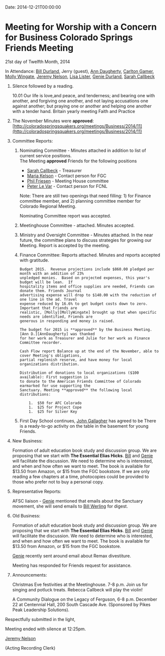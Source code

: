 Date: 2014-12-21T00:00:00

[AnnDaugherty]: /Friends/AnnDaugherty
[AnnGrantMartin]: /Friends/AnnGrantMartin
[BillWerling]: /Friends/BillWerling
[BillDurland]: /Friends/BillDurland
[CarltonGamer]: /Friends/CarltonGamer
[GenieDurland]: /Friends/GenieDurland
[JeremyNelson]: /Friends/JeremyNelson
[JohnGallagher]: /Friends/JohnGallagher
[LisaLister]: /Friends/LisaLister
[MariaKelson]: /Friends/MariaKelson
[NancyAndrew]: /Friends/NancyAndrew
[MollyWingate]: /Friends/MollyWingate
[PeterLeVar]: /Friends/PeterLeVar
[PhilFriesen]: /Friends/PhilFriesen
[SarahCallbeck]: /Friends/SarahCallbeck

# Meeting for Worship with a Concern for Business Colorado Springs Friends Meeting
21st day of Twelfth Month, 2014

In Attendance: [Bill Durland][BillDurland], Jerry (guest), [Ann Daugherty][AnnDaugherty],
[Carlton Gamer][CarltonGamer], [Molly Wingate][MollyWingate], [Jeremy Nelson][JeremyNelson],
[Lisa Lister][LisaLister], [Genie Durland][GenieDurland], [Sarah Callbeck][SarahCallbeck]

1.  Silence followed by a reading.
   
    10.01 Our life is love,and peace, and tenderness; and bearing one with 
    another, and forgiving one another, and not laying accusations one
    against another; but praying one or another and helping 
    one another with a tender hand. Britain yearly meeting Faith and Practice


2.  The November Minutes were **approved**:   
    [http://coloradospringsquakers.org/meetings/Business/2014/11](http://coloradospringsquakers.org/meetings/Business/2014/11)


3.  Committee Reports:

    1.  Nominating Committee - Minutes attached in addition to list of current service 
        positions.   
        The Meeting **approved** Friends for the following positions

        *  [Sarah Callbeck][SarahCallbeck] - Treasurer
        *  [Maria Kelson][MariaKelson] - Contact person for FGC 
        *  [Phil Friesen][PhilFriesen] - Meeting House committee
        *  [Peter Le Var][PeterLeVar] - Contact person for FCNL  
 
        Note: There are still two openings that need filling: 1) for Finance committee member, 
        and 2) planning committee member for Colorado Regional Meeting.
        
        Nominating Committee report was accepted.

    1.  Meetinghouse Committee - attached. Minutes accepted.

    1.  Ministry and Oversight Committee - Minutes attached. 
        In the near future, the committee plans to discuss strategies for growing our Meeting. Report is accepted by the meeting.

    1.  Finance Committee: Reports attached.  Minutes and reports accepted with gratitude.

            Budget 2015.  Revenue projections include $860.00 pledged per month with an addition of 23% 
            unpledged monies.  Based on projected expenses, this year's budget will be lean.  If 
            hospitality items and office supplies are needed, Friends can donate them. Friends Journal 
            advertising expense will drop to $140.00 with the reduction of one line in the ad. Travel 
            expense reduced by 16.6% to get budget costs down to zero. Important that Friends are 
            realistic, [Molly][MollyWingate] brought up that when specific needs are identified, Friends are 
            generous in responding and money is raised.       

            The budget for 2015 is **approved** by the Business Meeting. [Ann D.][AnnDaugherty] was thanked 
            for her work as Treasurer and Julie for her work as Finance Committee recorder. 

            Cash Flow report Balance up at the end of the November, able to cover Meeting's obligations, 
            partial replenish reserve, and have money for local organizations distribution.

            Distribution of donations to local organizations ($100 available): First suggestion is 
            to donate to the American Friends Committee of Colorado earmarked for use supporting the 
            Sanctuary. Meeting **approved** the following local distributions:

                1.  $50 for AFC Colorado
                1.  $25 for Project Cope
                1.  $25 for Silver Key



    1.  First Day School continues, [John Gallagher][JohnGallagher] has agreed to be 
        There is a ready-to-go activity on the table in the basement for young 
        Friends. 



5.  New Business: 

    Formation of adult education book study and discussion group.  We are proposing 
    that we start with **The Essential Elias Hicks**.  [Bill][BillDurland] and 
    [Genie][GenieDurland] will facilitate the discussion.  We need to determine who 
    is interested, and when and how often we want to meet.  The book is available 
    for $13.50 from Amazon, or $15 from the FGC bookstore.  If we are only reading 
    a few chapters at a time, photocopies could be provided to those who prefer not 
    to buy a personal copy.

6.  Representative Reports:

    AFSC liaison - [Genie][GenieDurland] mentioned that emails about the Sanctuary
    movement, she will send emails to [Bill Werling][BillWerling] for digest. 


7.  Old Business:

    Formation of adult education book study and discussion group.  We are 
    proposing that we start with **The Essential Elias Hicks**.  [Bill][BillDurland] 
    and [Genie][GenieDurland] will facilitate the discussion.  We need to determine 
    who is interested, and when and how often we want to meet.  The book is available 
    for $13.50 from Amazon, or $15 from the FGC bookstore. 

    [Genie][GenieDurland] recently sent around email about Remax divestiture. 

    Meeting has responded for Friends request for assistance. 

8.  Announcements:

    Christmas Eve festivities at the Meetinghouse. 7-8 p.m.  Join us for singing 
    and potluck treats.  Rebecca Callbeck will play the violin!

    A Community Dialogue on the Legacy of Ferguson, 6-8 p.m. December 22 at 
    Centennial Hall, 200 South Cascade Ave. (Sponsored by Pikes Peak Leadership Solutions).


Respectfully submitted in the light,

Meeting ended with silence at 12:25pm.

[Jeremy Nelson][JeremyNelson]

(Acting Recording Clerk)
